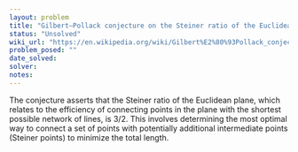```yaml
---
layout: problem
title: "Gilbert–Pollack conjecture on the Steiner ratio of the Euclidean plane"
status: "Unsolved"
wiki_url: "https://en.wikipedia.org/wiki/Gilbert%E2%80%93Pollack_conjecture_on_the_Steiner_ratio_of_the_Euclidean_plane"
problem_posed: ""
date_solved:
solver:
notes:
---
```

The conjecture asserts that the Steiner ratio of the Euclidean plane, which relates to the efficiency of connecting points in the plane with the shortest possible network of lines, is 3/2. This involves determining the most optimal way to connect a set of points with potentially additional intermediate points (Steiner points) to minimize the total length.